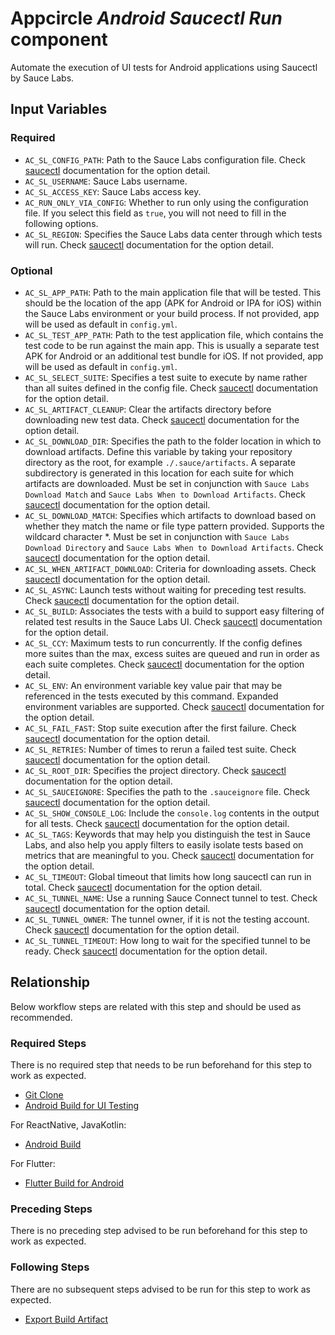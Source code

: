# Appcircle _Android Saucectl Run_ component

Automate the execution of UI tests for Android applications using Saucectl by Sauce Labs.

## Input Variables

### Required

- `AC_SL_CONFIG_PATH`: Path to the Sauce Labs configuration file. Check [saucectl](https://docs.saucelabs.com/dev/cli/saucectl/run/#--config) documentation for the option detail.
- `AC_SL_USERNAME`: Sauce Labs username.
- `AC_SL_ACCESS_KEY`: Sauce Labs access key.
- `AC_RUN_ONLY_VIA_CONFIG`: Whether to run only using the configuration file. If you select this field as `true`, you will not need to fill in the following options.
- `AC_SL_REGION`: Specifies the Sauce Labs data center through which tests will run. Check [saucectl](https://docs.saucelabs.com/dev/cli/saucectl/run/#--region) documentation for the option detail.

### Optional

- `AC_SL_APP_PATH`: Path to the main application file that will be tested. This should be the location of the app (APK for Android or IPA for iOS) within the Sauce Labs environment or your build process. If not provided, app will be used as default in `config.yml`.
- `AC_SL_TEST_APP_PATH`: Path to the test application file, which contains the test code to be run against the main app. This is usually a separate test APK for Android or an additional test bundle for iOS. If not provided, app will be used as default in `config.yml`.
- `AC_SL_SELECT_SUITE`: Specifies a test suite to execute by name rather than all suites defined in the config file. Check [saucectl](https://docs.saucelabs.com/dev/cli/saucectl/run/#--select-suite) documentation for the option detail.
- `AC_SL_ARTIFACT_CLEANUP`: Clear the artifacts directory before downloading new test data. Check [saucectl](https://docs.saucelabs.com/dev/cli/saucectl/run/#--artifactscleanup) documentation for the option detail.
- `AC_SL_DOWNLOAD_DIR`: Specifies the path to the folder location in which to download artifacts. Define this variable by taking your repository directory as the root, for example `./.sauce/artifacts`. A separate subdirectory is generated in this location for each suite for which artifacts are downloaded. Must be set in conjunction with `Sauce Labs Download Match` and `Sauce Labs When to Download Artifacts`. Check [saucectl](https://docs.saucelabs.com/dev/cli/saucectl/run/#--artifactsdownloaddirectory) documentation for the option detail.
- `AC_SL_DOWNLOAD_MATCH`: Specifies which artifacts to download based on whether they match the name or file type pattern provided. Supports the wildcard character *. Must be set in conjunction with `Sauce Labs Download Directory` and `Sauce Labs When to Download Artifacts`. Check [saucectl](https://docs.saucelabs.com/dev/cli/saucectl/run/#--artifactsdownloadwhen) documentation for the option detail.
- `AC_SL_WHEN_ARTIFACT_DOWNLOAD`: Criteria for downloading assets. Check [saucectl](https://docs.saucelabs.com/dev/cli/saucectl/run/#--artifactsdownloadwhen) documentation for the option detail.
- `AC_SL_ASYNC`: Launch tests without waiting for preceding test results. Check [saucectl](https://docs.saucelabs.com/dev/cli/saucectl/run/#--async) documentation for the option detail.
- `AC_SL_BUILD`: Associates the tests with a build to support easy filtering of related test results in the Sauce Labs UI. Check [saucectl](https://docs.saucelabs.com/dev/cli/saucectl/run/#--build) documentation for the option detail.
- `AC_SL_CCY`: Maximum tests to run concurrently. If the config defines more suites than the max, excess suites are queued and run in order as each suite completes. Check [saucectl](https://docs.saucelabs.com/dev/cli/saucectl/run/#--ccy) documentation for the option detail.
- `AC_SL_ENV`: An environment variable key value pair that may be referenced in the tests executed by this command. Expanded environment variables are supported. Check [saucectl](https://docs.saucelabs.com/dev/cli/saucectl/run/#--env) documentation for the option detail.
- `AC_SL_FAIL_FAST`: Stop suite execution after the first failure. Check [saucectl](https://docs.saucelabs.com/dev/cli/saucectl/run/#--fail-fast) documentation for the option detail.
- `AC_SL_RETRIES`: Number of times to rerun a failed test suite. Check [saucectl](https://docs.saucelabs.com/dev/cli/saucectl/run/#--retries) documentation for the option detail.
- `AC_SL_ROOT_DIR`: Specifies the project directory. Check [saucectl](https://docs.saucelabs.com/dev/cli/saucectl/run/#--root-dir) documentation for the option detail.
- `AC_SL_SAUCEIGNORE`: Specifies the path to the `.sauceignore` file. Check [saucectl](https://docs.saucelabs.com/dev/cli/saucectl/run/#--sauceignore) documentation for the option detail.
- `AC_SL_SHOW_CONSOLE_LOG`: Include the `console.log` contents in the output for all tests. Check [saucectl](https://docs.saucelabs.com/dev/cli/saucectl/run/#--show-console-log) documentation for the option detail.
- `AC_SL_TAGS`: Keywords that may help you distinguish the test in Sauce Labs, and also help you apply filters to easily isolate tests based on metrics that are meaningful to you. Check [saucectl](https://docs.saucelabs.com/dev/cli/saucectl/run/#--tags) documentation for the option detail.
- `AC_SL_TIMEOUT`: Global timeout that limits how long saucectl can run in total. Check [saucectl](https://docs.saucelabs.com/dev/cli/saucectl/run/#--timeout) documentation for the option detail.
- `AC_SL_TUNNEL_NAME`: Use a running Sauce Connect tunnel to test. Check [saucectl](https://docs.saucelabs.com/dev/cli/saucectl/run/#--tunnel-name) documentation for the option detail.
- `AC_SL_TUNNEL_OWNER`: The tunnel owner, if it is not the testing account. Check [saucectl](https://docs.saucelabs.com/dev/cli/saucectl/run/#--tunnel-owner) documentation for the option detail.
- `AC_SL_TUNNEL_TIMEOUT`: How long to wait for the specified tunnel to be ready. Check [saucectl](https://docs.saucelabs.com/dev/cli/saucectl/run/#--tunnel-timeout) documentation for the option detail.

## Relationship

Below workflow steps are related with this step and should be used as recommended.

### Required Steps

There is no required step that needs to be run beforehand for this step to work as expected.

- [Git Clone](https://docs.appcircle.io/workflows/common-workflow-steps/git-clone)
- [Android Build for UI Testing](https://docs.appcircle.io/workflows/android-specific-workflow-steps/android-build-for-ui-testing)

For ReactNative, JavaKotlin:

- [Android Build](https://docs.appcircle.io/workflows/android-specific-workflow-steps/android-build)

For Flutter:

- [Flutter Build for Android](https://docs.appcircle.io/workflows/flutter-specific-workflow-steps/flutter-build-for-android)


### Preceding Steps

There is no preceding step advised to be run beforehand for this step to work as expected.

### Following Steps

There are no subsequent steps advised to be run for this step to work as expected.

- [Export Build Artifact](https://docs.appcircle.io/workflows/common-workflow-steps/export-build-artifacts)
